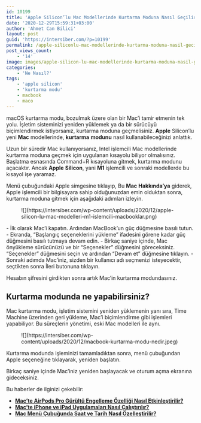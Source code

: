 ```yaml
---
id: 10199
title: 'Apple Silicon’lu Mac Modellerinde Kurtarma Moduna Nasıl Geçilir?'
date: '2020-12-29T15:59:31+03:00'
author: 'Ahmet Can Bilici'
layout: post
guid: 'https://intersiber.com/?p=10199'
permalink: /apple-siliconlu-mac-modellerinde-kurtarma-moduna-nasil-gecilir/
post_views_count:
    - '14'
image: images/apple-silicon-lu-mac-modellerinde-kurtarma-moduna-nasil-gecilir.jpg
categories:
    - 'Ne Nasıl?'
tags:
    - 'apple silicon'
    - 'kurtarma modu'
    - macbook
    - maco
---
```


macOS kurtarma modu, bozulmak üzere olan bir Mac’i tamir etmenin tek yolu. İşletim sisteminizi yeniden yüklemek ya da bir sürücüyü biçimlendirmek istiyorsanız, kurtarma moduna geçmelisiniz. **Apple** Silicon’lu yeni **Mac** modellerinde, **kurtarma** **modunu** nasıl kullanabileceğinizi anlattık.

Uzun bir süredir Mac kullanıyorsanız, Intel işlemcili Mac modellerinde kurtarma moduna geçmek için uygulanan kısayolu biliyor olmalısınız. Başlatma esnasında Command+R kısayoluna gitmek, kurtarma modunu açacaktır. Ancak **Apple** **Silicon**, yani **M1** işlemcili ve sonraki modellerde bu kısayol işe yaramaz.

Menü çubuğundaki Apple simgesine tıklayıp, Bu **Mac** **Hakkında’ya** giderek, Apple işlemcili bir bilgisayara sahip olduğunuzdan emin olduktan sonra, kurtarma moduna gitmek için aşağıdaki adımları izleyin.

<figure class="wp-block-image size-large">![](https://intersiber.com/wp-content/uploads/2020/12/apple-silicon-lu-mac-modelleri-m1-islemcili-macbooklar.png)</figure>- İlk olarak Mac’i kapatın. Ardından MacBook’un güç düğmesine basılı tutun.
- Ekranda, “Başlangıç seçeneklerini yükleme” ifadesini görene kadar güç düğmesini basılı tutmaya devam edin.
- Birkaç saniye içinde, Mac önyükleme sürücünüzü ve bir “Seçenekler” düğmesini göreceksiniz. “Seçenekler” düğmesini seçin ve ardından “Devam et” düğmesine tıklayın.
- Sonraki adımda Mac’iniz, sizden bir kullanıcı adı seçmenizi isteyecektir, seçtikten sonra İleri butonuna tıklayın.

Hesabın şifresini girdikten sonra artık Mac’in kurtarma modundasınız.

## Kurtarma modunda ne yapabilirsiniz?

Mac kurtarma modu, işletim sistemini yeniden yüklemenin yanı sıra, Time Machine üzerinden geri yükleme, Mac’i biçimlendirme gibi işlemleri yapabiliyor. Bu süreçlerin yönetimi, eski Mac modelleri ile aynı.

<figure class="wp-block-image size-large">![](https://intersiber.com/wp-content/uploads/2020/12/macbook-kurtarma-modu-nedir.jpeg)</figure>Kurtarma modunda işleminizi tamamladıktan sonra, menü çubuğundan Apple seçeneğine tıklayarak, yeniden başlatın.

Birkaç saniye içinde Mac’iniz yeniden başlayacak ve oturum açma ekranına gideceksiniz.

Bu haberler de ilginizi çekebilir:

- **[Mac’te AirPods Pro Gürültü Engelleme Özelliği Nasıl Etkinleştirilir?](https://intersiber.com/macte-airpods-pro-gurultu-engelleme-ozelligi-nasil-etkinlestirilir/)**
- **[Mac’te iPhone ve iPad Uygulamaları Nasıl Çalıştırılır?](https://intersiber.com/macte-iphone-ve-ipad-uygulamalari-nasil-calistirilir/)**
- **[Mac Menü Çubuğunda Saat ve Tarih Nasıl Özelleştirilir?](https://intersiber.com/mac-menu-cubugunda-saat-ve-tarih-nasil-ozellestirilir/)**